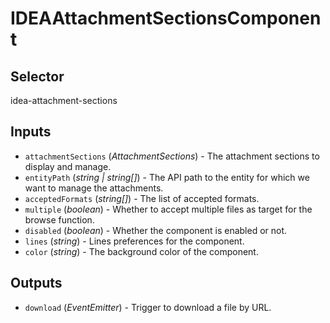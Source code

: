 # IDEAAttachmentSectionsComponent

## Selector

idea-attachment-sections

## Inputs

- `attachmentSections` (*AttachmentSections*) - The attachment sections to display and manage.
- `entityPath` (*string | string[]*) - The API path to the entity for which we want to manage the attachments.
- `acceptedFormats` (*string[]*) - The list of accepted formats.
- `multiple` (*boolean*) - Whether to accept multiple files as target for the browse function.
- `disabled` (*boolean*) - Whether the component is enabled or not.
- `lines` (*string*) - Lines preferences for the component.
- `color` (*string*) - The background color of the component.

## Outputs

- `download` (*EventEmitter<string>*) - Trigger to download a file by URL.
